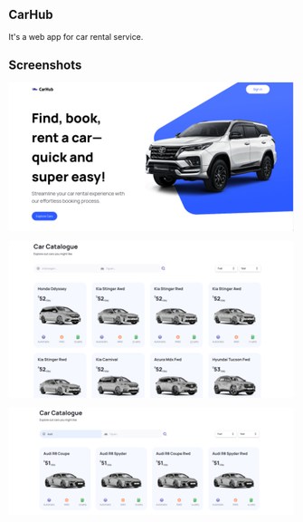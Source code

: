 ## CarHub
It's a web app for car rental service.

## Screenshots

![1](picture/1.png)

![1](picture/2.png)

![1](picture/3.png)

